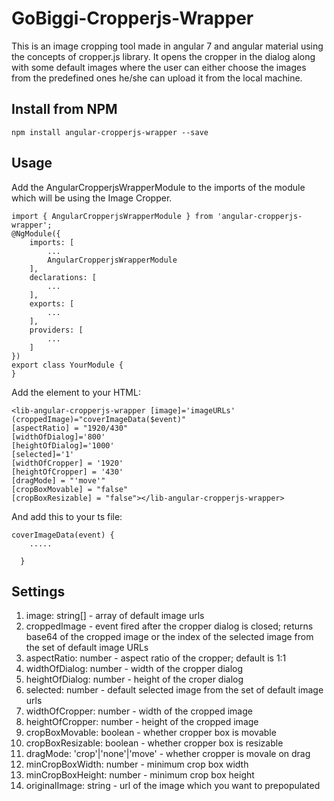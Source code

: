 # GoBiggi-Cropperjs-Wrapper

This is an image cropping tool made in angular 7 and angular material using the concepts of cropper.js library. It opens the cropper in the dialog along with some default images where the user can either choose the images from the predefined ones he/she can upload it from the local machine.

## Install from NPM

``` npm install angular-cropperjs-wrapper --save ```

## Usage

Add the AngularCropperjsWrapperModule to the imports of the module which will be using the Image Cropper.

```
import { AngularCropperjsWrapperModule } from 'angular-cropperjs-wrapper';
@NgModule({
    imports: [
        ...
        AngularCropperjsWrapperModule
    ],
    declarations: [
        ...
    ],
    exports: [
        ...
    ],
    providers: [
        ...
    ]
})
export class YourModule {
}
```

Add the element to your HTML:

```
<lib-angular-cropperjs-wrapper [image]='imageURLs'
(croppedImage)="coverImageData($event)"
[aspectRatio] = "1920/430"
[widthOfDialog]='800' 
[heightOfDialog]='1000'
[selected]='1'
[widthOfCropper] = '1920'
[heightOfCropper] = '430'
[dragMode] = "'move'"
[cropBoxMovable] = "false"
[cropBoxResizable] = "false"></lib-angular-cropperjs-wrapper>

```
And add this to your ts file:

```
coverImageData(event) {
    .....

  }
```
## Settings

1. image: string[] - array of default image urls
2. croppedImage - event fired after the cropper dialog is closed; returns base64 of the cropped image or the index of the selected image from the set of default image URLs
3. aspectRatio: number - aspect ratio of the cropper; default is 1:1
4. widthOfDialog: number - width of the cropper dialog 
5. heightOfDialog: number - height of the croper dialog
6. selected: number - default selected image from the set of default image urls
7. widthOfCropper: number - width of the cropped image
8. heightOfCropper: number - height of the cropped image
9. cropBoxMovable: boolean - whether cropper box is movable
10. cropBoxResizable: boolean - whether cropper box is resizable
11. dragMode: 'crop'|'none'|'move' - whether cropper is movale on drag
12. minCropBoxWidth: number - minimum crop box width
13. minCropBoxHeight: number - minimum crop box height
14. originalImage: string - url of the image which you want to prepopulated